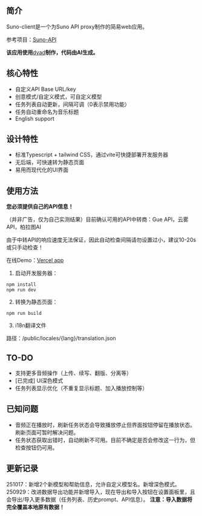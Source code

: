 ## 简介

Suno-client是一个为Suno API proxy制作的简易web应用。

参考项目：[Suno-API](https://github.com/Suno-API)

**该应用使用**[dyad](https://github.com/dyad-sh/dyad)**制作，代码由AI生成。**

## 核心特性

- 自定义API Base URL/key
- 创意模式/自定义模式，可自定义模型
- 任务列表自动更新，间隔可调（0表示禁用功能）
- 任务自动重命名为音乐标题
- English support

## 设计特性

- 标准Typescript + tailwind CSS，通过vite可快捷部署开发服务器
- 无后端，可快速转为静态页面
- 易用而现代化的UI界面

## 使用方法

**您必须提供自己的API信息！**

（并非广告，仅为自己实测结果）目前确认可用的API中转商：Gue API，云雾API，柏拉图AI

由于中转API的响应速度无法保证，因此自动检查间隔请勿设置过小，建议10-20s或只手动检查！

在线Demo：[Vercel app](https://suno-client-pink.vercel.app)

1. 启动开发服务器：

```
npm install
npm run dev
```

2. 转换为静态页面：

```
npm run build
```


3. i18n翻译文件

路径：/public/locales/{lang}/translation.json


## TO-DO

- 支持更多音频操作（上传、续写、翻版、分离等）
- \[已完成] UI深色模式
- 任务列表显示优化（不重复显示标题、加入播放控制等）

## 已知问题

- 音频正在播放时，刷新任务状态会导致播放停止但界面按钮停留在播放状态。刷新页面可暂时解决问题。
- 任务状态获取出错时，自动刷新不可用。目前不确定是否会修改这一行为，但检查按钮仍可用。

## 更新记录

251017：新增2个新模型和帮助信息，允许自定义模型名。新增深色模式。
250929：改进数据导出功能并新增导入，现在导出和导入按钮在设置面板里，且会导出/导入更多数据（任务列表、历史prompt、API信息）。
**注意：导入数据将完全覆盖本地原有数据！**